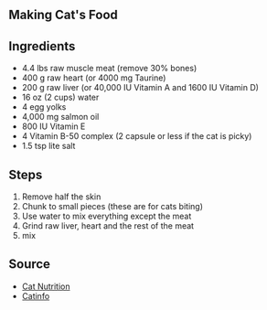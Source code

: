 Making Cat's Food
---

## Ingredients

- 4.4 lbs raw muscle meat (remove 30% bones)
- 400 g raw heart (or 4000 mg Taurine)
- 200 g raw liver (or 40,000 IU Vitamin A and 1600 IU Vitamin D)
- 16 oz (2 cups) water
- 4 egg yolks
- 4,000 mg salmon oil
- 800 IU Vitamin E
- 4 Vitamin B-50 complex (2 capsule or less if the cat is picky)
- 1.5 tsp lite salt

## Steps

1. Remove half the skin
2. Chunk to small pieces (these are for cats biting)
3. Use water to mix everything except the meat
4. Grind raw liver, heart and the rest of the meat
5. mix

## Source

- [Cat Nutrition](http://www.catnutrition.org/recipes.html)
- [Catinfo](http://catinfo.org/making-cat-food/#The_Recipe)
